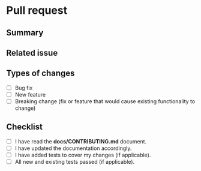 <!---
IMPORTANT: Please read our contributing guidelines first (/docs/CONTRIBUTING.md).
--->
# Pull request

## Summary

<!---
Quick description of your pull request.
--->

## Related issue

<!---
Hopefully, your pull request fixes an existing issue describing a bug or feature request.
Please paste the link to this issue here.

If your pull request is not linked to an issue, please fill the two sections below.

## Problem

Explain the context and why you're making that change.  What is the
problem you're trying to solve? In some cases there is not a problem
and this can be thought of being the motivation for your change.

## Solution

Describe the modifications you've done.
What will change as a result of your pull request?
--->

## Types of changes

<!---
What types of changes does your code introduce? Put an `x` in all the boxes that apply.
-->

- [ ] Bug fix
- [ ] New feature
- [ ] Breaking change (fix or feature that would cause existing functionality to change)

## Checklist

<!--- 
Go over all the following points, and put an `x` in all the boxes that apply.
-->

- [ ] I have read the **docs/CONTRIBUTING.md** document.
- [ ] I have updated the documentation accordingly.
- [ ] I have added tests to cover my changes (if applicable).
- [ ] All new and existing tests passed (if applicable).
